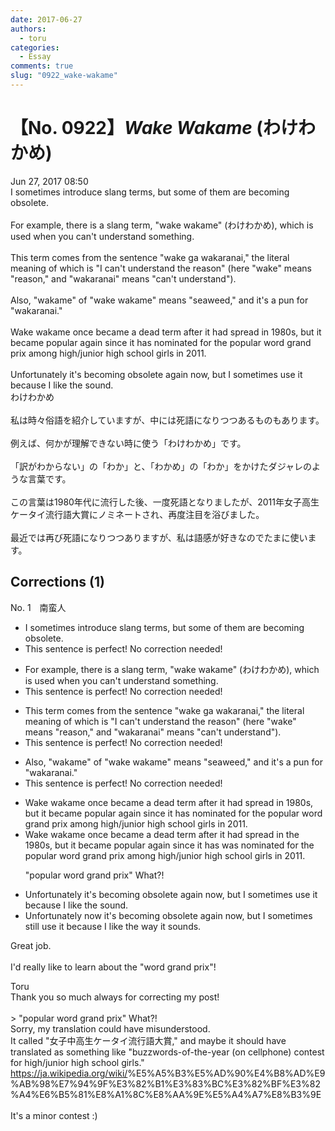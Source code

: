 ```yaml
---
date: 2017-06-27
authors:
  - toru
categories:
  - Essay
comments: true
slug: "0922_wake-wakame"
---
```


# 【No. 0922】<strong><em>Wake Wakame</strong></em> (わけわかめ)
<div class="date">Jun 27, 2017 08:50</div>
<div id="post"><div id="body_show_ori">
I sometimes introduce slang terms, but some of them are becoming obsolete.<br/><br/>For example, there is a slang term, "wake wakame" (わけわかめ), which is used when you can't understand something.<br/><br/>This term comes from the sentence "wake ga wakaranai," the literal meaning of which is "I can't understand the reason" (here "wake" means "reason," and "wakaranai" means "can't understand").<br/><br/>Also, "wakame" of "wake wakame" means "seaweed," and it's a pun for "wakaranai."<br/><br/>Wake wakame once became a dead term after it had spread in 1980s, but it became popular again since it has nominated for the popular word grand prix among high/junior high school girls in 2011.<br/><br/>Unfortunately it's becoming obsolete again now, but I sometimes use it because I like the sound.
</div></div>

<!-- more -->

<div id="post_ja"><div id="body_show_mo">
わけわかめ<br/><br/>私は時々俗語を紹介していますが、中には死語になりつつあるものもあります。<br/><br/>例えば、何かが理解できない時に使う「わけわかめ」です。<br/><br/>「訳がわからない」の「わか」と、「わかめ」の「わか」をかけたダジャレのような言葉です。<br/><br/>この言葉は1980年代に流行した後、一度死語となりましたが、2011年女子高生ケータイ流行語大賞にノミネートされ、再度注目を浴びました。<br/><br/>最近では再び死語になりつつありますが、私は語感が好きなのでたまに使います。
</div></div>

## Corrections (1)
<div id="block"><div class="first_name"> No. 1　<span class="just_name">南蛮人</span></div><div id="block2">
<ul class="correction_field">
<li class="incorrect">I sometimes introduce slang terms, but some of them are becoming obsolete.</li>
<li class="corrected perfect">This sentence is perfect! No correction needed!</li>
</ul>
<ul class="correction_field">
<li class="incorrect">For example, there is a slang term, "wake wakame" (わけわかめ), which is used when you can't understand something.</li>
<li class="corrected perfect">This sentence is perfect! No correction needed!</li>
</ul>
<ul class="correction_field">
<li class="incorrect">This term comes from the sentence "wake ga wakaranai," the literal meaning of which is "I can't understand the reason" (here "wake" means "reason," and "wakaranai" means "can't understand").</li>
<li class="corrected perfect">This sentence is perfect! No correction needed!</li>
</ul>
<ul class="correction_field">
<li class="incorrect">Also, "wakame" of "wake wakame" means "seaweed," and it's a pun for "wakaranai."</li>
<li class="corrected perfect">This sentence is perfect! No correction needed!</li>
</ul>
<ul class="correction_field">
<li class="incorrect">Wake wakame once became a dead term after it had spread in 1980s, but it became popular again since it has nominated for the popular word grand prix among high/junior high school girls in 2011.</li>
<li class="corrected correct">
Wake wakame once became a dead term after it had spread in <span class="f_blue">the</span> 1980s, but it became popular again since it <span class="sline"><span class="f_red">has</span></span> <span class="f_blue">was</span> nominated for the popular word grand prix among high/junior high school girls in 2011.
<p class="correction_comment">"popular word grand prix" What?!</p>
</li>
</ul>
<ul class="correction_field">
<li class="incorrect">Unfortunately it's becoming obsolete again now, but I sometimes use it because I like the sound.</li>
<li class="corrected correct">
Unfortunately <span class="f_gray">now</span> it's becoming obsolete again <span class="sline"><span class="f_red">now</span></span>, but I sometimes still use it because I like the <span class="f_gray">way it</span> sound<span class="f_gray">s</span>.
</li>
</ul>
<p class="comment_small">
 Great job.
 <br/>
 <br/>
 I'd really like to learn about the "word grand prix"!
</p>

</div><div class="name"><span class="just_name">Toru</span><br>
Thank you so much always for correcting my post!<br/><br/>&gt; "popular word grand prix" What?!<br/>Sorry, my translation could have misunderstood.<br/>It called "女子中高生ケータイ流行語大賞," and maybe it should have translated as something like "buzzwords-of-the-year (on cellphone) contest for high/junior high school girls."<br/><a href="https://ja.wikipedia.org/wiki/" target="_blank">https://ja.wikipedia.org/wiki/</a>%E5%A5%B3%E5%AD%90%E4%B8%AD%E9%AB%98%E7%94%9F%E3%82%B1%E3%83%BC%E3%82%BF%E3%82%A4%E6%B5%81%E8%A1%8C%E8%AA%9E%E5%A4%A7%E8%B3%9E<br/><br/>It's a minor contest :)
</div>
</div>

